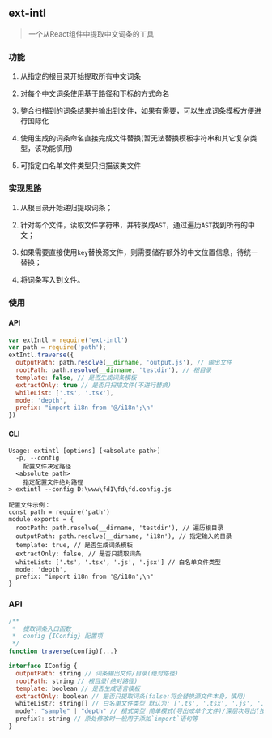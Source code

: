 ## ext-intl

> 一个从React组件中提取中文词条的工具

### 功能

1. 从指定的根目录开始提取所有中文词条

2. 对每个中文词条使用基于路径和下标的方式命名

3. 整合扫描到的词条结果并输出到文件，如果有需要，可以生成词条模板方便进行国际化

4. 使用生成的词条命名直接完成文件替换(暂无法替换模板字符串和其它复杂类型，该功能慎用)

5. 可指定白名单文件类型只扫描该类文件

### 实现思路

1. 从根目录开始递归提取词条；

2.  针对每个文件，读取文件字符串，并转换成`AST`，通过遍历`AST`找到所有的中文；

3. 如果需要直接使用`key`替换源文件，则需要储存额外的中文位置信息，待统一替换；

4.  将词条写入到文件。

### 使用

#### API
```js
var extIntl = require('ext-intl')
var path = require('path');
extIntl.traverse({
  outputPath: path.resolve(__dirname, 'output.js'), // 输出文件
  rootPath: path.resolve(__dirname, 'testdir'), // 根目录
  template: false, // 是否生成词条模板
  extractOnly: true // 是否只扫描文件(不进行替换)
  whileList: ['.ts', '.tsx'],
  mode: 'depth',
  prefix: "import i18n from '@/i18n';\n"
})
```

#### CLI
```
Usage: extintl [options] [<absolute path>]
  -p, --config
    配置文件决定路径
  <absolute path>
    指定配置文件绝对路径
> extintl --config D:\www\fd1\fd\fd.config.js

配置文件示例：
const path = require('path')
module.exports = {
  rootPath: path.resolve(__dirname, 'testdir'), // 遍历根目录
  outputPath: path.resolve(__dirname, 'i18n'), // 指定输入的目录
  template: true, // 是否生成词条模板
  extractOnly: false, // 是否只提取词条
  whiteList: ['.ts', '.tsx', '.js', '.jsx'] // 白名单文件类型
  mode: 'depth',
  prefix: "import i18n from '@/i18n';\n"
}
```
### API

```js
/**
 *  提取词条入口函数
 *  config {IConfig} 配置项
 */
function traverse(config){...}

interface IConfig {
  outputPath: string // 词条输出文件/目录(绝对路径)
  rootPath: string // 根目录(绝对路径)
  template: boolean // 是否生成语言模板
  extractOnly: boolean // 是否只提取词条(false:将会替换源文件本身，慎用)
  whiteList?: string[] // 白名单文件类型 默认为: ['.ts', '.tsx', '.js', '.jsx']
  mode?: "sample" | "depth" // 模式类型 简单模式(导出成单个文件)/深层次导出(按照源码层级导出到不同文件)
  prefix?: string // 原处修改时一般用于添加`import`语句等
}
```